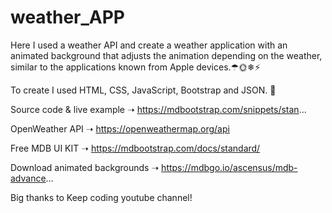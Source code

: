 # weather_APP
Here I used a weather API and create a weather application with an animated background that adjusts the animation depending on the weather, similar to the applications known from Apple devices.☂🌞❄⚡

To create I used HTML, CSS, JavaScript, Bootstrap and JSON. 🚀

Source code & live example ➝ https://mdbootstrap.com/snippets/stan...

OpenWeather API ➝ https://openweathermap.org/api

Free MDB UI KIT ➝ https://mdbootstrap.com/docs/standard/

Download animated backgrounds ➝  https://mdbgo.io/ascensus/mdb-advance...

Big thanks to Keep coding youtube channel!
